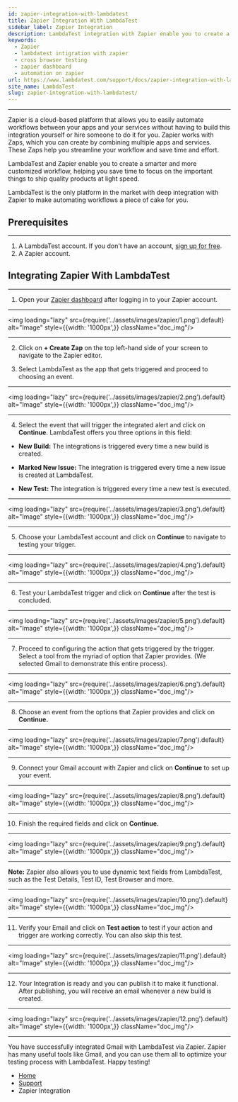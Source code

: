 ```yaml
---
id: zapier-integration-with-lambdatest
title: Zapier Integration With LambdaTest
sidebar_label: Zapier Integration
description: LambdaTest integration with Zapier enable you to create a smarter and more customized workflow, helping you save time to focus on the important things to ship quality products at light speed. 
keywords:
  - Zapier
  - lambdatest intigration with zapier
  - cross browser testing
  - zapier dashboard
  - automation on zapier 
url: https://www.lambdatest.com/support/docs/zapier-integration-with-lambdatest
site_name: LambdaTest
slug: zapier-integration-with-lambdatest/
---
```

-----------------------------------------------------------------------------------------------------------------------------
Zapier is a cloud-based platform that allows you to easily automate workflows between your apps and your services without having to build this integration yourself or hire someone to do it for you. Zapier works with Zaps, which you can create by combining multiple apps and services. These Zaps help you streamline your workflow and save time and effort.

LambdaTest and Zapier enable you to create a smarter and more customized workflow, helping you save time to focus on the important things to ship quality products at light speed. 

LambdaTest is the only platform in the market with deep integration with Zapier to make automating workflows a piece of cake for you.  

## Prerequisites
-----------------------------------------------------------------------------------------------------------------------------
1. A LambdaTest account. If you don't have an account, [sign up for free](https://accounts.lambdatest.com/dashboard).
2. A Zapier account.

## Integrating Zapier With LambdaTest
-----------------------------------------------------------------------------------------------------------------------------

1. Open your [Zapier dashboard](https://zapier.com/app/dashboard) after logging in to your Zapier account.

***

<img loading="lazy" src={require('../assets/images/zapier/1.png').default} alt="Image"  style={{width: '1000px',}} className="doc_img"/>

***

2. Click on **+ Create Zap** on the top left-hand side of your screen to navigate to the Zapier editor.
    
3.  Select LambdaTest as the app that gets triggered and proceed to choosing an event.

***

<img loading="lazy" src={require('../assets/images/zapier/2.png').default} alt="Image"  style={{width: '1000px',}} className="doc_img"/>

***

4. Select the event that will trigger the integrated alert and click on **Continue**. LambdaTest offers you three options in this field:

-   **New Build:** The integrations is triggered every time a new build is created.
    
-   **Marked New Issue:** The integration is triggered every time a new issue is created at LambdaTest.
    
-   **New Test:** The integration is triggered every time a new test is executed.

***

<img loading="lazy" src={require('../assets/images/zapier/3.png').default} alt="Image"  style={{width: '1000px',}} className="doc_img"/>

***

5. Choose your LambdaTest account and click on **Continue** to navigate to testing your trigger.

***

<img loading="lazy" src={require('../assets/images/zapier/4.png').default} alt="Image"  style={{width: '1000px',}} className="doc_img"/>

***

6. Test your LambdaTest trigger and click on **Continue** after the test is concluded.

***

<img loading="lazy" src={require('../assets/images/zapier/5.png').default} alt="Image"  style={{width: '1000px',}} className="doc_img"/>

***

7. Proceed to configuring the action that gets triggered by the trigger. Select a tool from the myriad of option that Zapier provides. (We selected Gmail to demonstrate this entire process).

***

<img loading="lazy" src={require('../assets/images/zapier/6.png').default} alt="Image"  style={{width: '1000px',}} className="doc_img"/>

***

8. Choose an event from the options that Zapier provides and click on **Continue.**

***

<img loading="lazy" src={require('../assets/images/zapier/7.png').default} alt="Image"  style={{width: '1000px',}} className="doc_img"/>

***

9. Connect your Gmail account with Zapier and click on **Continue** to set up your event.

***

<img loading="lazy" src={require('../assets/images/zapier/8.png').default} alt="Image"  style={{width: '1000px',}} className="doc_img"/>

***

10. Finish the required fields and click on **Continue.**

***

<img loading="lazy" src={require('../assets/images/zapier/9.png').default} alt="Image"  style={{width: '1000px',}} className="doc_img"/>

***

  **Note:** Zapier also allows you to use dynamic text fields from LambdaTest, such as the Test Details, Test ID, Test Browser and more.

  ***

  <img loading="lazy" src={require('../assets/images/zapier/10.png').default} alt="Image"  style={{width: '1000px',}} className="doc_img"/>

  ***

11. Verify your Email and click on **Test action** to test if your action and trigger are working correctly. You can also skip this test.

***

<img loading="lazy" src={require('../assets/images/zapier/11.png').default} alt="Image"  style={{width: '1000px',}} className="doc_img"/>

***

12. Your Integration is ready and you can publish it to make it functional. After publishing, you will receive an email whenever a new build is created.

***

<img loading="lazy" src={require('../assets/images/zapier/12.png').default} alt="Image"  style={{width: '1000px',}} className="doc_img"/>

***

You have successfully integrated Gmail with LambdaTest via Zapier. Zapier has many useful tools like Gmail, and you can use them all to optimize your testing process with LambdaTest. Happy testing!
 

<nav aria-label="breadcrumbs">
  <ul className="breadcrumbs">
    <li className="breadcrumbs__item">
      <a className="breadcrumbs__link" href="https://www.lambdatest.com">
        Home
      </a>
    </li>
    <li className="breadcrumbs__item">
      <a className="breadcrumbs__link" target="_self" href="https://www.lambdatest.com/support/docs/">
        Support
      </a>
    </li>
    <li className="breadcrumbs__item breadcrumbs__item--active">
      <span className="breadcrumbs__link">
        Zapier Integration
      </span>
    </li>
  </ul>
</nav>